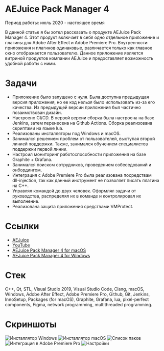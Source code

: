 
# AEJuice Pack Manager 4

Период работы: июль 2020 - настоящее время

В данной статье я бы хотел рассказать о продукте AEJuice Pack Manager 4. Этот продукт включает в себя одно отдельное приложение и плагины для Adobe After Effect и Adobe Premiere Pro. Внутренности приложения и плагинов одинаковые, различается только как главное окно отображается пользователю. Данное приложение является витриной продуктов компании AEJuice и предоставляет возможность удобной работы с ними.

# Задачи

- Приложение было запущено с нуля. Была доступна предыдущая версия приложения, но ее код нельзя было использовать из-за его качества. Из предыдущей версии приложения был частично позаимствован дизайн.
- Настроено CI/CD. В первой версии сборка была настроена на базе Jenkins, затем перенесена на Github Actions. Сборка реализована скриптами на языке lua.
- Реализованы инсталляторы под Windows и macOS.
- Занимался решением проблем от пользователей, выступая второй линией поддержки. Также, занимался обучением специалистов поддержки первой линии.
- Настроил мониторинг работоспособности приложения на базе Graphite + Grafana.
- Занимался поиском сотрудников, проведением собеседований и онбордингом.
- Интеграция с Adobe Premiere Pro была реализована посредствам dll-injection, так как данный инструмент не позволяет писать плагина на С++.
- Управлял командой до двух человек. Оформлял задачи от руководства, распределял их в команде и контролировал их выполнение.
- Реализована защита приложения средствами VMProtect.

# Ссылки

- [AEJuice](https://aejuice.com/)
- [YouTube](https://youtu.be/cfwZCq504kY?si=X6Y0Vph3_Jn4yABa)
- [AEJuice Pack Manager 4 for macOS](https://aejuice.com/pack_manager/AEJuice_Pack_Manager_mac.zip)
- [AEJuice Pack Manager 4 for Windows](https://aejuice.com/pack_manager/AEJuice_Pack_Manager.zip)

# Стек

С++, Qt, STL, Visual Studio 2019, Visual Studio Code, Clang, macOS, Windows, Adobe After Effect, Adobe Premiere Pro, Github, Git, Jenkins, InnoSetup, Packages (for macOS), Graphite, Grafana, lua, pixel-perfect components, Figma, network programming, multithreaded programming.

# Скриншоты

![Инсталлятор Windows](https://sploid.github.io/imgs/projects/aejuice_4.png)
![Инсталлятор macOS](https://sploid.github.io/imgs/projects/aejuice_5.png)
![Список паков](https://sploid.github.io/imgs/projects/aejuice_1.png)
![Интеграция в Adobe Premiere Pro](https://sploid.github.io/imgs/projects/aejuice_2.png)
![Настройки](https://sploid.github.io/imgs/projects/aejuice_3.png)

